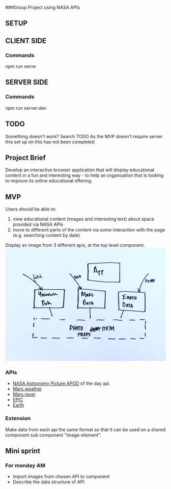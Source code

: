 ###Group Project using NASA APIs
## SETUP

## CLIENT SIDE
### Commands
npm run serve

## SERVER SIDE
### Commands
npm run server:dev

## TODO
Something doesn't work? Search TODO
As the MVP doesn't require server this set up on this has not been completed


## Project Brief
Develop an interactive browser application that will display educational content in a fun and interesting way - to help an organisation that is looking to improve its online educational offering.

## MVP
Users should be able to:
1) view educational content (images and interesting text) about space provided via NASA APIs
2) move to different parts of the content via some interaction with the page (e.g. searching content by date)

Display an image from 3 different apis, at the top level component. 
![MVP and extension diagram](./imgs/mvp-diagram.jpg)



### APIs

* [NASA Astronomy Picture APOD](https://github.com/nasa/apod-api) of the day api.
* [Mars weather](https://mars.nasa.gov/insight/weather/)
* [Mars rover](https://github.com/chrisccerami/mars-photo-api)
* [EPIC](https://epic.gsfc.nasa.gov/)
* [Earth](https://api.nasa.gov/)


### Extension
Make data from each api the same format so that it can be used on a shared component sub component "image-element".


## Mini sprint
### For monday AM
* Import images from chosen API to component
* Describe the data structure of API
